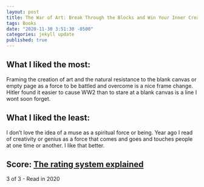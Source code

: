 ```yaml
---
layout: post
title: The War of Art: Break Through the Blocks and Win Your Inner Creative Battles - Steven Pressfield - Book Review
tags: Books
date: "2020-11-30 3:51:30 -0500"
categories: jekyll update
published: true
---
```



## What I liked the most:

Framing the creation of art and the natural resistance to the blank canvas or empty page as a force to be battled and overcome is a nice frame change. Hitler found it easier to cause WW2 than to stare at a blank canvas is a line I wont soon forget.

## What I liked the least:

I don’t love the idea of a muse as a spiritual force or being. Year ago I read of creativity or genius as a force that comes and goes and touches people at one time or another. I like that better.

## Score: [The rating system explained](https://www.taylordorsett.com/posts/my-book-review-system-explained)

3 of 3 - Read in 2020
